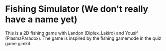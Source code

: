 # Fishing Simulator (We don't really have a name yet)
This is a 2D fishing game with Landon (Diplex_Lakiro) and Yousif (PlasmaParadox). The game is inspired by the fishing gamemode in the quiz game gimkit.
